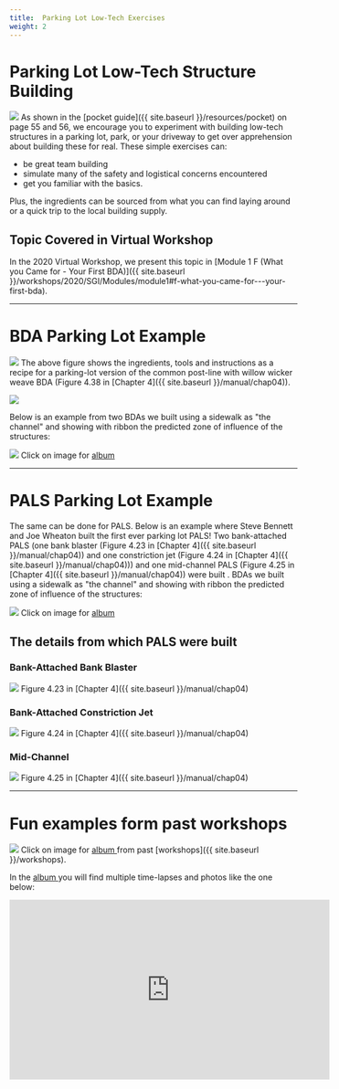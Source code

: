 ```yaml
---
title:  Parking Lot Low-Tech Exercises
weight: 2
---
```

#  Parking Lot Low-Tech Structure Building

<a href="https://photos.app.goo.gl/dktnPpiQHcNyDjhGA"><img class="float-right"  src="{{ site.baseurl }}/assets/images/pics/WorkshopParkLot.png"></a>
As shown in the [pocket guide]({{ site.baseurl }}/resources/pocket) on page 55 and 56, we encourage you to experiment with building low-tech structures in a parking lot, park, or your driveway to get over apprehension about building these for real. These simple exercises can:

- be great team building
-  simulate many of the safety and logistical concerns encountered
- get you familiar with the basics. 

Plus, the ingredients can be sourced from what you can find laying around or a quick trip to the local building supply. 

## Topic Covered in Virtual Workshop
In the 2020 Virtual Workshop, we present this topic in [Module 1 F (What you Came for - Your First BDA)]({{ site.baseurl }}/workshops/2020/SGI/Modules/module1#f-what-you-came-for---your-first-bda).



---------------
# BDA Parking Lot Example
<a href="{{ site.baseurl }}/resources/pocket"><img src="{{ site.baseurl }}/assets/images/pics/PocketGuideBDA.png"></a>
The above figure shows the ingredients, tools and instructions as a recipe for a parking-lot version of the common post-line with willow wicker weave BDA (Figure 4.38 in [Chapter 4]({{ site.baseurl }}/manual/chap04)). 

<a href="{{ site.baseurl }}/manual/chap04"><img src="{{ site.baseurl }}/assets/images/pics/Postline.png"></a>


Below is an example from two BDAs we built using a sidewalk as "the channel" and showing with ribbon the predicted zone of influence of the structures:

<a href="https://photos.app.goo.gl/j8ztdD5qWvb8QGgn9"><img src="{{ site.baseurl }}/assets/images/pics/ParkingLotBDAs.png"></a>
Click on image for <a href="https://photos.app.goo.gl/j8ztdD5qWvb8QGgn9">album <i class="fa fa-camera-retro" aria-hidden="true"></i></a>

----
# PALS Parking Lot Example
The same can be done for PALS. Below is an example where Steve Bennett and Joe Wheaton built the first ever parking lot PALS! Two bank-attached PALS (one bank blaster (Figure 4.23 in [Chapter 4]({{ site.baseurl }}/manual/chap04)) and one constriction jet (Figure 4.24 in [Chapter 4]({{ site.baseurl }}/manual/chap04))) and one mid-channel PALS (Figure 4.25 in [Chapter 4]({{ site.baseurl }}/manual/chap04)) were built .  BDAs we built using a sidewalk as "the channel" and showing with ribbon the predicted zone of influence of the structures:

<a href="https://photos.app.goo.gl/j8ztdD5qWvb8QGgn9"><img src="{{ site.baseurl }}/assets/images/pics/ParkingLotPALS.png"></a>
Click on image for <a href="https://photos.app.goo.gl/j8ztdD5qWvb8QGgn9">album <i class="fa fa-camera-retro" aria-hidden="true"></i></a>

## The details from which PALS were built
### Bank-Attached Bank Blaster
<a href="{{ site.baseurl }}/manual/chap04"><img src="{{ site.baseurl }}/assets/images/pics/PALS_Bank.png"></a>
Figure 4.23 in [Chapter 4]({{ site.baseurl }}/manual/chap04)

### Bank-Attached Constriction Jet
<a href="{{ site.baseurl }}/manual/chap04"><img src="{{ site.baseurl }}/assets/images/pics/PALS_Constrict.png"></a>
Figure 4.24 in [Chapter 4]({{ site.baseurl }}/manual/chap04)

### Mid-Channel
<a href="{{ site.baseurl }}/manual/chap04"><img src="{{ site.baseurl }}/assets/images/pics/PALS_Mid.png"></a>
Figure 4.25 in [Chapter 4]({{ site.baseurl }}/manual/chap04)

----
# Fun examples form past workshops
<a href="https://photos.app.goo.gl/dktnPpiQHcNyDjhGA"><img src="{{ site.baseurl }}/assets/images/pics/WorkshopConstructionParkingLot.png"></a>
Click on image for <a href="https://photos.app.goo.gl/dktnPpiQHcNyDjhGA">album <i class="fa fa-camera-retro" aria-hidden="true"></i></a> from past [workshops]({{ site.baseurl }}/workshops).

In the <a href="https://photos.app.goo.gl/dktnPpiQHcNyDjhGA">album <i class="fa fa-camera-retro" aria-hidden="true"></i></a>  you will find multiple time-lapses and photos like the one below:

<div class="responsive-embed">
<iframe width="560" height="315" src="https://www.youtube.com/embed/EyplCoTQ388" frameborder="0" allow="accelerometer; autoplay; encrypted-media; gyroscope; picture-in-picture" allowfullscreen></iframe>
</div>